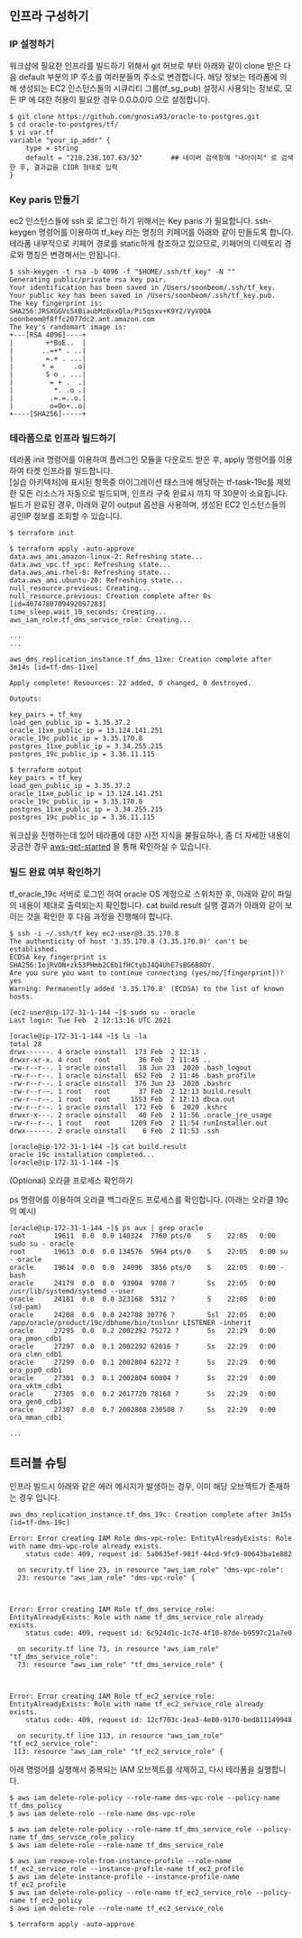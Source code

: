 ## 인프라 구성하기 ##


### IP 설정하기 ###
워크샵에 필요한 인프라를 빌드하기 위해서 git 허브로 부터 아래와 같이 clone 받은 다음 default 부분의 IP 주소를 여러분들의 주소로 변경합니다. 
해당 정보는 테라폼에 의해 생성되는 EC2 인스턴스들의 시큐리티 그룹(tf_sg_pub) 설정시 사용되는 정보로, 모든 IP 에 대한 허용이 필요한 경우 0.0.0.0/0 으로 설정합니다. 

```
$ git clone https://github.com/gnosia93/oracle-to-postgres.git
$ cd oracle-to-postgres/tf/
$ vi var.tf
variable "your_ip_addr" {
    type = string
    default = "218.238.107.63/32"       ## 네이버 검색창에 "내아이피" 로 검색한 후, 결과값을 CIDR 형태로 입력
}
```

### Key paris 만들기 ###

ec2 인스턴스들에 ssh 로 로그인 하기 위해서는 Key paris 가 필요합니다. ssh-keygen 명령어를 이용하여 tf_key 라는 명칭의 키페어를 아래와 같이 만들도록 합니다. 
테라폼 내부적으로 키페어 경로를 static하게 참조하고 있으므로, 키페어의 디렉토리 경로와 명칭은 변경해서는 안됩니다.

```
$ ssh-keygen -t rsa -b 4096 -f "$HOME/.ssh/tf_key" -N ""
Generating public/private rsa key pair.
Your identification has been saved in /Users/soonbeom/.ssh/tf_key.
Your public key has been saved in /Users/soonbeom/.ssh/tf_key.pub.
The key fingerprint is:
SHA256:JRSXGGVs5XBiaubMz8xxQla/Pi5qsxv+K9Y2/VyV0QA soonbeom@f8ffc2077dc2.ant.amazon.com
The key's randomart image is:
+---[RSA 4096]----+
|        +*BoE..  |
|       ..=+* . ..|
|        =.+ . ...|
|       * =     .o|
|        S o . ...|
|         = + .  .|
|          *. .o .|
|         .=.=..o.|
|         o=Oo+..o|
+----[SHA256]-----+
```

### 테라폼으로 인프라 빌드하기 ###

테라폼 init 명령어를 이용하여 플러그인 모듈을 다운로드 받은 후, apply 명령어를 이용하여 타켓 인프라를 빌드합니다.  
[실습 아키텍처]에 표시된 항목중 마이그레이션 태스크에 해당하는 tf-task-19c를 제외한 모든 리소스가 자동으로 빌드되며, 인프라 구축 완료시 까지 약 30분이 소요됩니다.  
빌드가 완료된 경우, 아래와 같이 output 옵션을 사용하며, 생성된 EC2 인스턴스들의 공인IP 정보를 조회할 수 있습니다.  

```
$ terraform init
```

```
$ terraform apply -auto-approve
data.aws_ami.amazon-linux-2: Refreshing state...
data.aws_vpc.tf_vpc: Refreshing state...
data.aws_ami.rhel-8: Refreshing state...
data.aws_ami.ubuntu-20: Refreshing state...
null_resource.previous: Creating...
null_resource.previous: Creation complete after 0s [id=4074780709492097283]
time_sleep.wait_10_seconds: Creating...
aws_iam_role.tf_dms_service_role: Creating...

...
...

aws_dms_replication_instance.tf_dms_11xe: Creation complete after 3m14s [id=tf-dms-11xe]

Apply complete! Resources: 22 added, 0 changed, 0 destroyed.

Outputs:

key_pairs = tf_key
load_gen_public_ip = 3.35.37.2
oracle_11xe_public_ip = 13.124.141.251
oracle_19c_public_ip = 3.35.170.8
postgres_11xe_public_ip = 3.34.255.215
postgres_19c_public_ip = 3.36.11.115
```

```
$ terraform output
key_pairs = tf_key
load_gen_public_ip = 3.35.37.2
oracle_11xe_public_ip = 13.124.141.251
oracle_19c_public_ip = 3.35.170.8
postgres_11xe_public_ip = 3.34.255.215
postgres_19c_public_ip = 3.36.11.115
```

워크샵을 진행하는데 있어 테라폼에 대한 사전 지식을 불필요하나, 좀 더 자세한 내용이 궁금한 경우 [aws-get-started](https://learn.hashicorp.com/collections/terraform/aws-get-started) 을 통해 확인하실 수 있습니다. 

### 빌드 완료 여부 확인하기 ###

tf_oracle_19c 서버로 로그인 하여 oracle OS 계정으로 스위치한 후, 아래와 같이 파일의 내용이 제대로 출력되는지 확인합니다. cat build.result 실행 결과가 아래와 같이 보이는 것을 확인한 후 다음 과정을 진행해야 합니다.   
```
$ ssh -i ~/.ssh/tf_key ec2-user@3.35.170.8
The authenticity of host '3.35.170.8 (3.35.170.8)' can't be established.
ECDSA key fingerprint is SHA256:IojRVON+zk53PHmb2C6b1fHCtybJ4Q4UhE7sBG6B8OY.
Are you sure you want to continue connecting (yes/no/[fingerprint])? yes
Warning: Permanently added '3.35.170.8' (ECDSA) to the list of known hosts.

[ec2-user@ip-172-31-1-144 ~]$ sudo su - oracle
Last login: Tue Feb  2 12:13:16 UTC 2021

[oracle@ip-172-31-1-144 ~]$ ls -la
total 28
drwx------. 4 oracle oinstall  173 Feb  2 12:13 .
drwxr-xr-x. 4 root   root       36 Feb  2 11:45 ..
-rw-r--r--. 1 oracle oinstall   18 Jun 23  2020 .bash_logout
-rw-r--r--. 1 oracle oinstall  652 Feb  2 11:46 .bash_profile
-rw-r--r--. 1 oracle oinstall  376 Jun 23  2020 .bashrc
-rw-r--r--. 1 root   root       37 Feb  2 12:13 build.result
-rw-r--r--. 1 root   root     1553 Feb  2 12:13 dbca.out
-rw-r--r--. 1 oracle oinstall  172 Feb  6  2020 .kshrc
drwxr-x---. 2 oracle oinstall   40 Feb  2 11:56 .oracle_jre_usage
-rw-r--r--. 1 root   root     1209 Feb  2 11:54 runInstaller.out
drwx------. 2 oracle oinstall    6 Feb  2 11:53 .ssh

[oracle@ip-172-31-1-144 ~]$ cat build.result 
oracle 19c installation completed...
[oracle@ip-172-31-1-144 ~]$ 
```

(Optional) 오라클 프로세스 확인하기

ps 명령어를 이용하여 오라클 백그라운드 프로세스를 확인합니다. (아래는 오라클 19c 의 예시)
```
[oracle@ip-172-31-1-144 ~]$ ps aux | grep oracle
root       19611  0.0  0.0 140324  7760 pts/0    S    22:05   0:00 sudo su - oracle
root       19613  0.0  0.0 134576  5964 pts/0    S    22:05   0:00 su - oracle
oracle     19614  0.0  0.0  24096  3856 pts/0    S    22:05   0:00 -bash
oracle     24179  0.0  0.0  93904  9708 ?        Ss   22:05   0:00 /usr/lib/systemd/systemd --user
oracle     24181  0.0  0.0 323168  5312 ?        S    22:05   0:00 (sd-pam)
oracle     24208  0.0  0.0 242708 30776 ?        Ssl  22:05   0:00 /app/oracle/product/19c/dbhome/bin/tnslsnr LISTENER -inherit
oracle     27295  0.0  0.2 2002292 75272 ?       Ss   22:29   0:00 ora_pmon_cdb1
oracle     27297  0.0  0.1 2002292 62016 ?       Ss   22:29   0:00 ora_clmn_cdb1
oracle     27299  0.0  0.1 2002804 62272 ?       Ss   22:29   0:00 ora_psp0_cdb1
oracle     27301  0.3  0.1 2002804 60804 ?       Ss   22:29   0:00 ora_vktm_cdb1
oracle     27305  0.0  0.2 2017720 78168 ?       Ss   22:29   0:00 ora_gen0_cdb1
oracle     27307  0.0  0.7 2002808 230508 ?      Ss   22:29   0:00 ora_mman_cdb1

...
```


## 트러블 슈팅 ##

인프라 빌드시 아래와 같은 에러 메시지가 발생하는 경우, 이미 해당 오브젝트가 존재하는 경우 입니다.  
```
aws_dms_replication_instance.tf_dms_19c: Creation complete after 3m15s [id=tf-dms-19c]

Error: Error creating IAM Role dms-vpc-role: EntityAlreadyExists: Role with name dms-vpc-role already exists.
	status code: 409, request id: 5a0635ef-981f-44cd-9fc9-80643ba1e882

  on security.tf line 23, in resource "aws_iam_role" "dms-vpc-role":
  23: resource "aws_iam_role" "dms-vpc-role" {



Error: Error creating IAM Role tf_dms_service_role: EntityAlreadyExists: Role with name tf_dms_service_role already exists.
	status code: 409, request id: 6c924d1c-1c7d-4f10-87de-b9597c21a7e0

  on security.tf line 73, in resource "aws_iam_role" "tf_dms_service_role":
  73: resource "aws_iam_role" "tf_dms_service_role" {



Error: Error creating IAM Role tf_ec2_service_role: EntityAlreadyExists: Role with name tf_ec2_service_role already exists.
	status code: 409, request id: 12cf703c-1ea3-4e80-9170-bed811149948

  on security.tf line 113, in resource "aws_iam_role" "tf_ec2_service_role":
 113: resource "aws_iam_role" "tf_ec2_service_role" {
```

아래 명령어를 실행해서 중복되는 IAM 오브젝트를 삭제하고, 다시 테라폼을 실행합니다. 
```
$ aws iam delete-role-policy --role-name dms-vpc-role --policy-name tf_dms_policy
$ aws iam delete-role --role-name dms-vpc-role

$ aws iam delete-role-policy --role-name tf_dms_service_role --policy-name tf_dms_service_role_policy
$ aws iam delete-role --role-name tf_dms_service_role

$ aws iam remove-role-from-instance-profile --role-name tf_ec2_service_role --instance-profile-name tf_ec2_profile
$ aws iam delete-instance-profile --instance-profile-name tf_ec2_profile
$ aws iam delete-role-policy --role-name tf_ec2_service_role --policy-name tf_ec2_policy
$ aws iam delete-role --role-name tf_ec2_service_role

$ terraform apply -auto-approve
```


